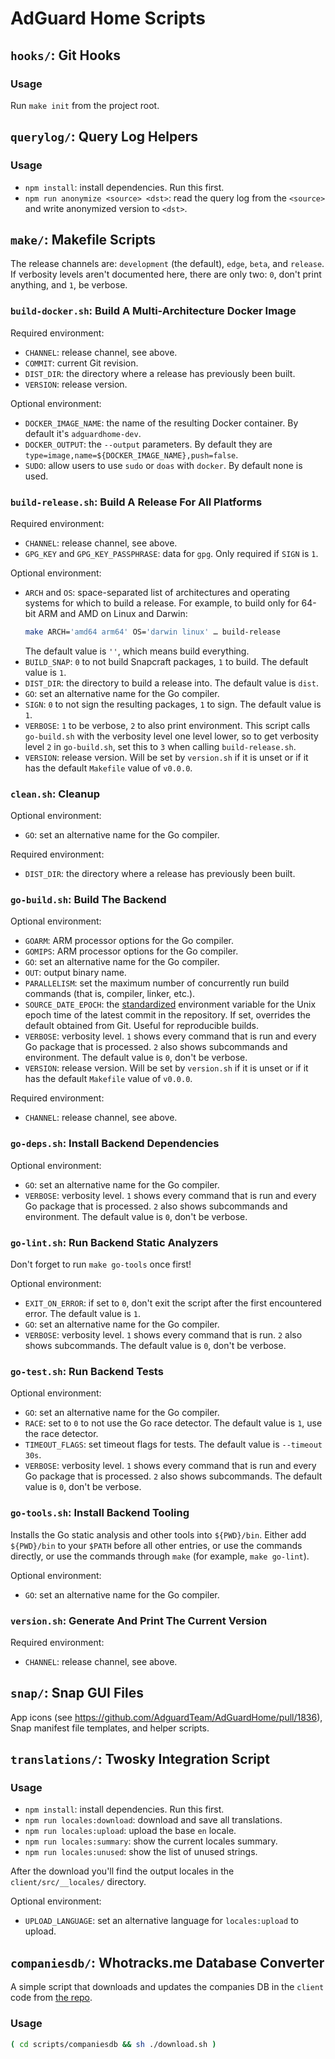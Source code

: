  #  AdGuard Home Scripts

##  `hooks/`: Git Hooks

 ###  Usage

Run `make init` from the project root.



##  `querylog/`: Query Log Helpers

 ###  Usage

 *  `npm install`: install dependencies.  Run this first.
 *  `npm run anonymize <source> <dst>`: read the query log from the `<source>`
    and write anonymized version to `<dst>`.



##  `make/`: Makefile Scripts

The release channels are: `development` (the default), `edge`, `beta`, and
`release`.  If verbosity levels aren't documented here, there are only two: `0`,
don't print anything, and `1`, be verbose.



 ###  `build-docker.sh`: Build A Multi-Architecture Docker Image

Required environment:

 *  `CHANNEL`: release channel, see above.
 *  `COMMIT`: current Git revision.
 *  `DIST_DIR`: the directory where a release has previously been built.
 *  `VERSION`: release version.

Optional environment:

 *  `DOCKER_IMAGE_NAME`: the name of the resulting Docker container.  By default
    it's `adguardhome-dev`.
 *  `DOCKER_OUTPUT`: the `--output` parameters.  By default they are
    `type=image,name=${DOCKER_IMAGE_NAME},push=false`.
 *  `SUDO`: allow users to use `sudo` or `doas` with `docker`.  By default none
    is used.



 ###  `build-release.sh`: Build A Release For All Platforms

Required environment:
 *  `CHANNEL`: release channel, see above.
 *  `GPG_KEY` and `GPG_KEY_PASSPHRASE`: data for `gpg`.  Only required if `SIGN`
    is `1`.

Optional environment:
 *  `ARCH` and `OS`: space-separated list of architectures and operating systems
    for which to build a release.  For example, to build only for 64-bit ARM and
    AMD on Linux and Darwin:
    ```sh
    make ARCH='amd64 arm64' OS='darwin linux' … build-release
    ```
    The default value is `''`, which means build everything.
 *  `BUILD_SNAP`: `0` to not build Snapcraft packages, `1` to build.  The
    default value is `1`.
 *  `DIST_DIR`: the directory to build a release into.  The default value is
    `dist`.
 *  `GO`: set an alternative name for the Go compiler.
 *  `SIGN`: `0` to not sign the resulting packages, `1` to sign.  The default
    value is `1`.
 *  `VERBOSE`: `1` to be verbose, `2` to also print environment.  This script
    calls `go-build.sh` with the verbosity level one level lower, so to get
    verbosity level `2` in `go-build.sh`, set this to `3` when calling
    `build-release.sh`.
 *  `VERSION`: release version.  Will be set by `version.sh` if it is unset or
    if it has the default `Makefile` value of `v0.0.0`.



 ###  `clean.sh`: Cleanup

Optional environment:
 *  `GO`: set an alternative name for the Go compiler.

Required environment:
 *  `DIST_DIR`: the directory where a release has previously been built.



 ###  `go-build.sh`: Build The Backend

Optional environment:
 *  `GOARM`: ARM processor options for the Go compiler.
 *  `GOMIPS`: ARM processor options for the Go compiler.
 *  `GO`: set an alternative name for the Go compiler.
 *  `OUT`: output binary name.
 *  `PARALLELISM`: set the maximum number of concurrently run build commands
    (that is, compiler, linker, etc.).
 *  `SOURCE_DATE_EPOCH`: the [standardized][repr] environment variable for the
    Unix epoch time of the latest commit in the repository.  If set, overrides
    the default obtained from Git.  Useful for reproducible builds.
 *  `VERBOSE`: verbosity level.  `1` shows every command that is run and every
    Go package that is processed.  `2` also shows subcommands and environment.
    The default value is `0`, don't be verbose.
 *  `VERSION`: release version.  Will be set by `version.sh` if it is unset or
    if it has the default `Makefile` value of `v0.0.0`.

Required environment:
 *  `CHANNEL`: release channel, see above.

[repr]: https://reproducible-builds.org/docs/source-date-epoch/



 ###  `go-deps.sh`: Install Backend Dependencies

Optional environment:
 *  `GO`: set an alternative name for the Go compiler.
 *  `VERBOSE`: verbosity level.  `1` shows every command that is run and every
    Go package that is processed.  `2` also shows subcommands and environment.
    The default value is `0`, don't be verbose.



 ###  `go-lint.sh`: Run Backend Static Analyzers

Don't forget to run `make go-tools` once first!

Optional environment:
 *  `EXIT_ON_ERROR`: if set to `0`, don't exit the script after the first
    encountered error.  The default value is `1`.
 *  `GO`: set an alternative name for the Go compiler.
 *  `VERBOSE`: verbosity level.  `1` shows every command that is run.  `2` also
    shows subcommands.  The default value is `0`, don't be verbose.



 ###  `go-test.sh`: Run Backend Tests

Optional environment:
 *  `GO`: set an alternative name for the Go compiler.
 *  `RACE`: set to `0` to not use the Go race detector.  The default value is
    `1`, use the race detector.
 *  `TIMEOUT_FLAGS`: set timeout flags for tests.  The default value is
    `--timeout 30s`.
 *  `VERBOSE`: verbosity level.  `1` shows every command that is run and every
    Go package that is processed.  `2` also shows subcommands.  The default
    value is `0`, don't be verbose.



 ###  `go-tools.sh`: Install Backend Tooling

Installs the Go static analysis and other tools into `${PWD}/bin`.  Either add
`${PWD}/bin` to your `$PATH` before all other entries, or use the commands
directly, or use the commands through `make` (for example, `make go-lint`).

Optional environment:
 *  `GO`: set an alternative name for the Go compiler.



 ###  `version.sh`: Generate And Print The Current Version

Required environment:
 *  `CHANNEL`: release channel, see above.



##  `snap/`: Snap GUI Files

App icons (see https://github.com/AdguardTeam/AdGuardHome/pull/1836), Snap
manifest file templates, and helper scripts.



##  `translations/`: Twosky Integration Script

 ###  Usage

 *  `npm install`: install dependencies.  Run this first.
 *  `npm run locales:download`: download and save all translations.
 *  `npm run locales:upload`: upload the base `en` locale.
 *  `npm run locales:summary`: show the current locales summary.
 *  `npm run locales:unused`: show the list of unused strings.

After the download you'll find the output locales in the `client/src/__locales/`
directory.

Optional environment:
 *  `UPLOAD_LANGUAGE`: set an alternative language for `locales:upload` to
    upload.



##  `companiesdb/`: Whotracks.me Database Converter

A simple script that downloads and updates the companies DB in the `client`
code from [the repo][companiesrepo].

 ###  Usage

```sh
( cd scripts/companiesdb && sh ./download.sh )
```

[companiesrepo]: https://github.com/AdguardTeam/companiesdb
